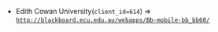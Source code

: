  - Edith Cowan University(`client_id=614`) => [`http://blackboard.ecu.edu.au/webapps/Bb-mobile-bb_bb60/`](http://blackboard.ecu.edu.au/webapps/Bb-mobile-bb_bb60/)
